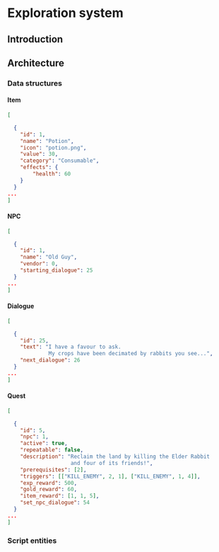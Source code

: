 # Exploration system

## Introduction

## Architecture

### Data structures

#### Item

```JSON
[

  {
    "id": 1,
    "name": "Potion",
    "icon": "potion.png",
    "value": 30,
    "category": "Consumable",
    "effects": {
        "health": 60
    }
  }
...
]
```

#### NPC

```JSON
[

  {
    "id": 1,
    "name": "Old Guy",
    "vendor": 0,
    "starting_dialogue": 25
  }
...
]
```

#### Dialogue

```JSON
[

  {
    "id": 25,
    "text": "I have a favour to ask.
             My crops have been decimated by rabbits you see...",
    "next_dialogue": 26
  }
...
]
```

#### Quest

```JSON
[

  {
    "id": 5,
    "npc": 1,
    "active": true,
    "repeatable": false,
    "description": "Reclaim the land by killing the Elder Rabbit
                    and four of its friends!",
    "prerequisites": [2],
    "triggers": [["KILL_ENEMY", 2, 1], ["KILL_ENEMY", 1, 4]],
    "exp_reward": 500,
    "gold_reward": 60,
    "item_reward": [1, 1, 5],
    "set_npc_dialogue": 54
  }
...
]
```

### Script entities
